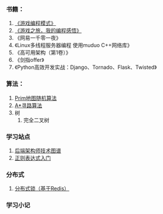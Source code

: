 ### 书籍：

1. [《游戏编程模式》](https://github.com/zhuye-7/The-back-end-learning/blob/master/Books/%E3%80%8A%E6%B8%B8%E6%88%8F%E7%BC%96%E7%A8%8B%E6%A8%A1%E5%BC%8F%E3%80%8B.md)
2. [《游戏之旅，我的编程感悟》](https://github.com/zhuye-7/The-back-end-learning/blob/master/Books/%E3%80%8A%E6%B8%B8%E6%88%8F%E4%B9%8B%E6%97%85-%E6%88%91%E7%9A%84%E7%BC%96%E7%A8%8B%E6%84%9F%E6%82%9F%E3%80%8B.md)
3. 《网易一千零一夜》
4. 《Linux多线程服务器编程 使用muduo C++网络库》
5. 《高可用架构（第1卷）》
6. 《剑指offer》
7. 《Python高效开发实战：Django、Tornado、Flask、Twisted》

### 算法：

1. [Prim地图随机算法](https://github.com/zhuye-7/The-back-end-learning/blob/master/PrimAndAStar/Prim.md)
2. [A*寻路算法](https://github.com/zhuye-7/The-back-end-learning/blob/master/PrimAndAStar/AStar.md)
3. 树
   1. 完全二叉树

### 学习站点

1. [后端架构师技术图谱](https://github.com/xingshaocheng/architect-awesome/blob/master/README.md#%E5%90%8E%E7%AB%AF%E6%9E%B6%E6%9E%84%E5%B8%88%E6%8A%80%E6%9C%AF%E5%9B%BE%E8%B0%B1)
2. [正则表达式入门](https://github.com/ziishaned/learn-regex/blob/master/translations/README-cn.md)

### 分布式

1. [分布式锁（基于Redis）](https://github.com/zhuye-7/The-back-end-learning/blob/master/Distributed/%E5%88%86%E5%B8%83%E5%BC%8F%E9%94%81.md)

### 学习小记